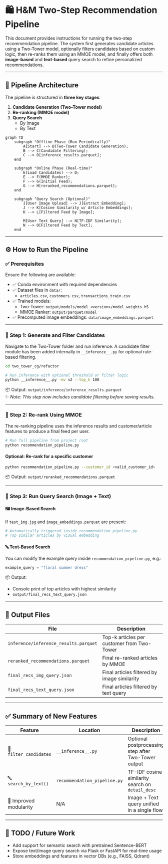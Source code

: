 # 🛍️ H&M Two-Step Recommendation Pipeline

This document provides instructions for running the two-step recommendation pipeline. The system first generates candidate articles using a Two-Tower model, optionally filters candidates based on custom logic, then re-ranks them using an MMOE model, and finally offers both **image-based** and **text-based** query search to refine personalized recommendations.

---

## 📐 Pipeline Architecture

The pipeline is structured in **three key stages**:

1. **Candidate Generation (Two-Tower model)**  
2. **Re-ranking (MMOE model)**  
3. **Query Search**  
   - By Image  
   - By Text  

```mermaid
graph TD
    subgraph "Offline Phase (Run Periodically)"
        A[Start] --> B(Two-Tower Candidate Generation);
        B --> C[Candidate Filtering];
        C --> D[inference_results.parquet];
    end

    subgraph "Online Phase (Real-time)"
        E(Load Candidates) --> D;
        E --> F(MMOE Ranker);
        F --> G(Initial Feed);
        G --> H[reranked_recommendations.parquet];
    end

    subgraph "Query Search (Optional)"
        I[User Image Upload] --> J[Extract Embedding];
        J --> K[Cosine Similarity w/ Article Embeddings];
        K --> L[Filtered Feed by Image];

        M[User Text Query] --> N[TF-IDF Similarity];
        N --> O[Filtered Feed by Text];
    end
```

---

## ⚙️ How to Run the Pipeline

### ✅ Prerequisites

Ensure the following are available:

- ✅ Conda environment with required dependencies
- ✅ Dataset files in `data/`:  
  - `articles.csv`, `customers.csv`, `transactions_train.csv`
- ✅ Trained models:
  - Two-Tower: `output/models/model_<version>/model_weights.h5`
  - MMOE Ranker: `output/parquet/model`
- ✅ Precomputed image embeddings: `data/image_embeddings.parquet`

---

### 🔹 Step 1: Generate and Filter Candidates

Navigate to the Two-Tower folder and run inference. A candidate filter module has been added internally in `__inference__.py` for optional rule-based filtering.

```bash
cd two_tower_cg/refactor

# Run inference with optional threshold or filter logic
python __inference__.py -mv v2 --top_k 100
```

📦 Output: `output/inference/inference_results.parquet`  
✨ *Note: This step now includes candidate filtering before saving results.*

---

### 🔹 Step 2: Re-rank Using MMOE

The re-ranking pipeline uses the inference results and customer/article features to produce a final feed per user.

```bash
# Run full pipeline from project root
python recommendation_pipeline.py
```

#### Optional: Re-rank for a specific customer

```bash
python recommendation_pipeline.py --customer_id <valid_customer_id>
```

📦 Output: `output/reranked_recommendations.parquet`

---

### 🔹 Step 3: Run Query Search (Image + Text)

#### 🖼️ Image-Based Search

If `test_img.jpg` and `image_embeddings.parquet` are present:

```bash
# Automatically triggered inside recommendation_pipeline.py
# Top similar articles by visual embedding
```

#### 🔤 Text-Based Search

You can modify the example query inside `recommendation_pipeline.py`, e.g.:

```python
example_query = "floral summer dress"
```

📦 Output:
- Console print of top articles with highest similarity
- `output/final_recs_text_query.json`

---

## 📂 Output Files

| File | Description |
|------|-------------|
| `inference/inference_results.parquet` | Top-k articles per customer from Two-Tower |
| `reranked_recommendations.parquet` | Final re-ranked articles by MMOE |
| `final_recs_img_query.json` | Final articles filtered by image similarity |
| `final_recs_text_query.json` | Final articles filtered by text query |

---

## ✅ Summary of New Features

| Feature | Location | Description |
|--------|----------|-------------|
| 🔎 `filter_candidates` | `__inference__.py` | Optional postprocessing step after Two-Tower output |
| 🔤 `search_by_text()` | `recommendation_pipeline.py` | TF-IDF cosine similarity search on `detail_desc` |
| 🧠 Improved modularity | N/A | Image + Text query unified in a single flow |

---

## 🧪 TODO / Future Work

- Add support for semantic search with pretrained Sentence-BERT
- Expose text/image query search via Flask or FastAPI for real-time usage
- Store embeddings and features in vector DBs (e.g., FAISS, Qdrant)